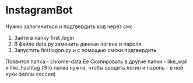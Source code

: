 # InstagramBot

Нужно залогиниться и подтвердить код через смс
1) Зайти в папку first_login
2) В файле data.py заменить данные логина и пароля
3) Запустить firstlogon.py и с помощью смски подтвердить

Появится папка - chrome-data
Ее Скопировать в другие папки - like_wall и like_hashtag
(Это папка нужна, чтобы вводить логин и пароль - в ней куки файлы сессии)
